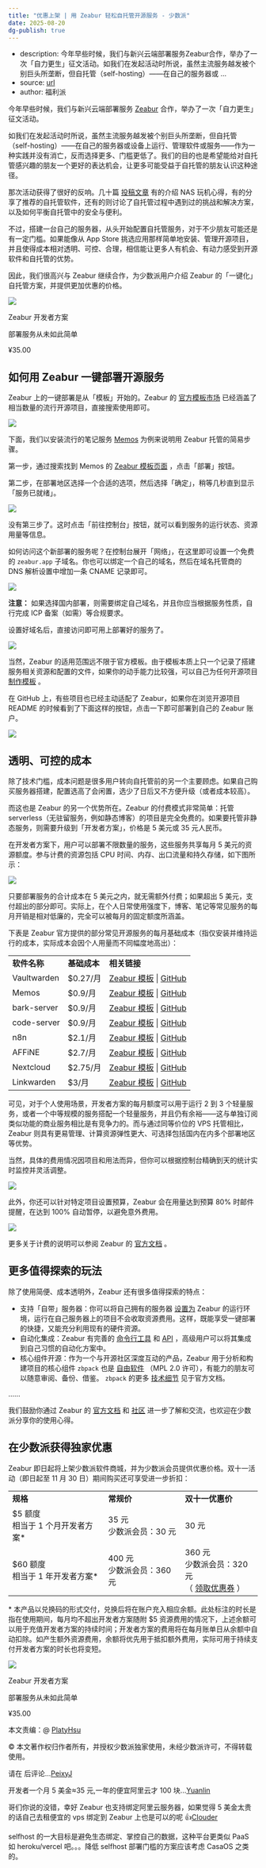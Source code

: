 ```yaml
---
title: "优惠上架 | 用 Zeabur 轻松自托管开源服务 - 少数派"
date: 2025-08-20
dg-publish: true
---
```

- description: 今年早些时候，我们与新兴云端部署服务Zeabur合作，举办了一次「自力更生」征文活动。如我们在发起活动时所说，虽然主流服务越发被个别巨头所垄断，但自托管（self-hosting）——在自己的服务器或 ...
- source: [url](https://sspai.com/post/93669)
- author: 福利派

今年早些时候，我们与新兴云端部署服务 [Zeabur](https://sspai.com/link?target=https%3A%2F%2Fzeabur.com%2F) 合作，举办了一次「自力更生」征文活动。

如我们在发起活动时所说，虽然主流服务越发被个别巨头所垄断，但自托管（self-hosting）——在自己的服务器或设备上运行、管理软件或服务——作为一种实践并没有消亡，反而选择更多、门槛更低了。我们的目的也是希望能给对自托管感兴趣的朋友一个更好的表达机会，让更多可能受益于自托管的朋友认识这种途径。

那次活动获得了很好的反响。几十篇 [投稿文章](https://sspai.com/post/90350) 有的介绍 NAS 玩机心得，有的分享了推荐的自托管软件，还有的则讨论了自托管过程中遇到过的挑战和解决方案，以及如何平衡自托管中的安全与便利。

不过，搭建一台自己的服务器，从头开始配置自托管服务，对于不少朋友可能还是有一定门槛。如果能像从 App Store 挑选应用那样简单地安装、管理开源项目，并且使得成本相对透明、可控、合理，相信能让更多人有机会、有动力感受到开源软件和自托管的优势。

因此，我们很高兴与 Zeabur 继续合作，为少数派用户介绍 Zeabur 的「一键化」自托管方案，并提供更加优惠的价格。

![](https://cdnfile.sspai.com/11/7/2024/article/d15e9e11-29de-b72e-da9b-206b13caeeb8.png?imageMogr2/auto-orient/thumbnail/!200x200r/gravity/center/crop/200x200/ignore-error/1)

Zeabur 开发者方案

部署服务从未如此简单

¥35.00

## 如何用 Zeabur 一键部署开源服务

Zeabur 上的一键部署是从「模板」开始的。Zeabur 的 [官方模板市场](https://sspai.com/link?target=https%3A%2F%2Fzeabur.com%2Fzh-CN%2Ftemplates) 已经涵盖了相当数量的流行开源项目，直接搜索使用即可。

![](https://cdnfile.sspai.com/2024/11/07/article/8c0a962d34273f9eb6c644b9c9f28d15.png?imageView2/2/w/1120/q/90/interlace/1/ignore-error/1)

下面，我们以安装流行的笔记服务 [Memos](https://sspai.com/link?target=https%3A%2F%2Fgithub.com%2Fusememos%2Fmemos) 为例来说明用 Zeabur 托管的简易步骤。

第一步，通过搜索找到 Memos 的 [Zeabur 模板页面](https://sspai.com/link?target=https%3A%2F%2Fzeabur.com%2Fzh-CN%2Ftemplates%2FKIJROJ) ，点击「部署」按钮。

第二步，在部署地区选择一个合适的选项，然后选择「确定」，稍等几秒直到显示「服务已就绪」。

![](https://cdnfile.sspai.com/2024/11/07/article/74170ae5a5fec7074d6fdb9be855750e.png?imageView2/2/w/1120/q/90/interlace/1/ignore-error/1)

没有第三步了。这时点击「前往控制台」按钮，就可以看到服务的运行状态、资源用量等信息。

如何访问这个新部署的服务呢？在控制台展开「网络」，在这里即可设置一个免费的 `zeabur.app` 子域名。你也可以绑定一个自己的域名，然后在域名托管商的 DNS 解析设置中增加一条 CNAME 记录即可。

![](https://cdnfile.sspai.com/2024/11/07/article/64dcfd597a8a2638848479a789411bf9.png?imageView2/2/w/1120/q/90/interlace/1/ignore-error/1)

**注意：** 如果选择国内部署，则需要绑定自己域名，并且你应当根据服务性质，自行完成 ICP 备案（如需）等合规要求。

设置好域名后，直接访问即可用上部署好的服务了。

![](https://cdnfile.sspai.com/2024/11/07/article/8b69b8e38258611c7f01d824459354bf.png?imageView2/2/w/1120/q/90/interlace/1/ignore-error/1)

当然，Zeabur 的适用范围远不限于官方模板。由于模板本质上只一个记录了搭建服务相关资源和配置的文件，如果你的动手能力比较强，可以自己为任何开源项目 [制作模板](https://sspai.com/link?target=https%3A%2F%2Fzeabur.com%2Fdocs%2Fzh-CN%2Ftemplate%2Fcreate-template) 。

在 GitHub 上，有些项目也已经主动适配了 Zeabur，如果你在浏览开源项目 README 的时候看到了下面这样的按钮，点击一下即可部署到自己的 Zeabur 账户。

![](https://cdnfile.sspai.com/2024/11/07/article/7e40a1bbd7e188be97d2ef004bfca07d.png?imageView2/2/w/1120/q/90/interlace/1/ignore-error/1)

## 透明、可控的成本

除了技术门槛，成本问题是很多用户转向自托管前的另一个主要顾虑。如果自己购买服务器搭建，配置选高了会闲置，选少了日后又不方便升级（或者成本较高）。

而这也是 Zeabur 的另一个优势所在。Zeabur 的付费模式非常简单：托管 serverless（无驻留服务，例如静态博客）的项目是完全免费的。如果要托管非静态服务，则需要升级到「开发者方案」，价格是 5 美元或 35 元人民币。

在开发者方案下，用户可以部署不限数量的服务，这些服务共享每月 5 美元的资源额度。参与计费的资源包括 CPU 时间、内存、出口流量和持久存储，如下图所示：

![](https://cdnfile.sspai.com/2024/11/07/article/754b28377d658e64d11869980469c212.png?imageView2/2/w/1120/q/90/interlace/1/ignore-error/1)

只要部署服务的合计成本在 5 美元之内，就无需额外付费；如果超出 5 美元，支付超出的部分即可。实际上，在个人日常使用强度下，博客、笔记等常见服务的每月开销是相对低廉的，完全可以被每月的固定额度所涵盖。

下表是 Zeabur 官方提供的部分常见开源服务的每月基础成本（指仅安装并维持运行的成本，实际成本会因个人用量而不同幅度地高出）：

<table><tbody><tr><td colspan="1" rowspan="1"><strong>软件名称</strong></td><td colspan="1" rowspan="1"><strong>基础成本</strong></td><td colspan="1" rowspan="1"><strong>相关链接</strong></td></tr><tr><td colspan="1" rowspan="1">Vaultwarden</td><td colspan="1" rowspan="1">$0.27/月</td><td colspan="1" rowspan="1"><a href="https://sspai.com/link?target=https%3A%2F%2Fzeabur.com%2Fzh-CN%2Ftemplates%2F6CRDA2">Zeabur 模板</a> | <a href="https://sspai.com/link?target=https%3A%2F%2Fgithub.com%2Fdani-garcia%2Fvaultwarden">GitHub</a></td></tr><tr><td colspan="1" rowspan="1">Memos</td><td colspan="1" rowspan="1">$0.9/月</td><td colspan="1" rowspan="1"><a href="https://sspai.com/link?target=https%3A%2F%2Fzeabur.com%2Fzh-CN%2Ftemplates%2FKIJROJ">Zeabur 模板</a> | <a href="https://sspai.com/link?target=https%3A%2F%2Fgithub.com%2Fdani-garcia%2Fvaultwarden">GitHub</a></td></tr><tr><td colspan="1" rowspan="1">bark-server</td><td colspan="1" rowspan="1">$0.9/月</td><td colspan="1" rowspan="1"><a href="https://sspai.com/link?target=https%3A%2F%2Fzeabur.com%2Ftemplates%2FD7E65G">Zeabur 模板</a> | <a href="https://sspai.com/link?target=https%3A%2F%2Fgithub.com%2FFinb%2Fbark-server">GitHub</a></td></tr><tr><td colspan="1" rowspan="1">code-server</td><td colspan="1" rowspan="1">$0.9/月</td><td colspan="1" rowspan="1"><a href="https://sspai.com/link?target=https%3A%2F%2Fzeabur.com%2Ftemplates%2F5S3GX6">Zeabur 模板</a> | <a href="https://sspai.com/link?target=https%3A%2F%2Fgithub.com%2FFinb%2Fbark-server">GitHub</a></td></tr><tr><td colspan="1" rowspan="1">n8n</td><td colspan="1" rowspan="1">$2.1/月</td><td colspan="1" rowspan="1"><a href="https://sspai.com/link?target=https%3A%2F%2Fzeabur.com%2Ftemplates%2FW2H4RW">Zeabur 模板</a> | <a href="https://sspai.com/link?target=https%3A%2F%2Fgithub.com%2Fn8n-io%2Fn8n">GitHub</a></td></tr><tr><td colspan="1" rowspan="1">AFFiNE</td><td colspan="1" rowspan="1">$2.7/月</td><td colspan="1" rowspan="1"><a href="https://sspai.com/link?target=https%3A%2F%2Fzeabur.com%2Ftemplates%2FGSZA1K">Zeabur 模板</a> | <a href="https://sspai.com/link?target=https%3A%2F%2Fgithub.com%2Ftoeverything%2FAFFiNE">GitHub</a></td></tr><tr><td colspan="1" rowspan="1">Nextcloud</td><td colspan="1" rowspan="1">$2.75/月</td><td colspan="1" rowspan="1"><a href="https://sspai.com/link?target=https%3A%2F%2Fzeabur.com%2Ftemplates%2F8UTLCY">Zeabur 模板</a> | <a href="https://sspai.com/link?target=https%3A%2F%2Fgithub.com%2Fnextcloud%2Fserver">GitHub</a></td></tr><tr><td colspan="1" rowspan="1">Linkwarden</td><td colspan="1" rowspan="1">$3/月</td><td colspan="1" rowspan="1"><a href="https://sspai.com/link?target=https%3A%2F%2Fzeabur.com%2Ftemplates%2F1E5ABT">Zeabur 模板</a> | <a href="https://sspai.com/link?target=https%3A%2F%2Fgithub.com%2Flinkwarden%2Flinkwarden">GitHub</a></td></tr></tbody></table>

可见，对于个人使用场景，开发者方案的每月额度可以用于运行 2 到 3 个轻量服务，或者一个中等规模的服务搭配一个轻量服务，并且仍有余裕——这与单独订阅类似功能的商业服务相比是有竞争力的。而与通过同等价位的 VPS 托管相比，Zeabur 则具有更易管理、计算资源弹性更大、可选择包括国内在内多个部署地区等优势。

当然，具体的费用情况因项目和用法而异，但你可以根据控制台精确到天的统计实时监控并灵活调整。

![](https://cdnfile.sspai.com/2024/11/07/article/059f7fee600056a6d1a1a27527461293.png?imageView2/2/w/1120/q/40/interlace/1/ignore-error/1)

此外，你还可以针对特定项目设置预算，Zeabur 会在用量达到预算 80% 时邮件提醒，在达到 100% 自动暂停，以避免意外费用。

![](https://cdnfile.sspai.com/2024/11/07/article/dabf494a51e500526bc8430cc73bb895.png?imageView2/2/w/1120/q/40/interlace/1/ignore-error/1)

更多关于计费的说明可以参阅 Zeabur 的 [官方文档](https://sspai.com/link?target=https%3A%2F%2Fzeabur.com%2Fdocs%2Fzh-CN%2Fbilling%2Fpricing) 。

## 更多值得探索的玩法

除了使用简便、成本透明外，Zeabur 还有很多值得探索的特点：

- 支持「自带」服务器：你可以将自己拥有的服务器 [设置为](https://sspai.com/link?target=https%3A%2F%2Fzeabur.com%2Fdocs%2Fzh-CN%2Fdedicated-server) Zeabur 的运行环境，运行在自己服务器上的项目不会收取资源费用。这样，既能享受一键部署的快捷，又能充分利用现有的硬件资源。
- 自动化集成：Zeabur 有完善的 [命令行工具](https://sspai.com/link?target=https%3A%2F%2Fzeabur.com%2Fdocs%2Fzh-CN%2Fdeploy%2Fdeploy-in-cli) 和 [API](https://sspai.com/link?target=https%3A%2F%2Fzeabur.com%2Fdocs%2Fzh-CN%2Fdeveloper%2Fpublic-api) ，高级用户可以将其集成到自己习惯的自动化方案中。
- 核心组件开源：作为一个与开源社区深度互动的产品，Zeabur 用于分析和构建项目的核心组件 `zbpack` 也是 [自由软件](https://sspai.com/link?target=https%3A%2F%2Fgithub.com%2Fzeabur%2Fzbpack) （MPL 2.0 许可），有能力的朋友可以随意审阅、备份、借鉴。 `zbpack` 的更多 [技术细节](https://sspai.com/link?target=https%3A%2F%2Fzeabur.com%2Fdocs%2Fzh-CN%2Fadvanced%2Fbuilds) 见于官方文档。

……

我们鼓励你通过 Zeabur 的 [官方文档](https://sspai.com/link?target=https%3A%2F%2Fzeabur.com%2Fdocs%2Fzh-CN) 和 [社区](https://sspai.com/link?target=https%3A%2F%2Fzeabur.com%2Fdocs%2Fzh-CN%2Fcommunity%2Fverify) 进一步了解和交流，也欢迎在少数派分享你的使用心得。

## 在少数派获得独家优惠

Zeabur 即日起将上架少数派软件商城，并为少数派会员提供优惠价格。双十一活动（即日起至 11 月 30 日）期间购买还可享受进一步折扣：

<table><tbody><tr><td colspan="1" rowspan="1"><strong>规格</strong></td><td colspan="1" rowspan="1"><strong>常规价</strong></td><td colspan="1" rowspan="1"><strong>双十一优惠价</strong></td></tr><tr><td colspan="1" rowspan="1">$5 额度<br>相当于 1 个月开发者方案*</td><td colspan="1" rowspan="1">35 元<br>少数派会员：30 元</td><td colspan="1" rowspan="1">30 元</td></tr><tr><td colspan="1" rowspan="1">$60 额度<br>相当于 1 年开发者方案*</td><td colspan="1" rowspan="1">400 元<br>少数派会员：360 元</td><td colspan="1" rowspan="1">360 元<br>少数派会员：320 元<br>（ <a href="https://sspai.com/prime/story/member-2024-double11-promo">领取优惠券</a> ）</td></tr></tbody></table>

\* 本产品以兑换码的形式交付，兑换后将在账户充入相应余额。此处标注的时长是指在使用期间，每月均不超出开发者方案随附 $5 资源费用的情况下，上述余额可以用于充值开发者方案的持续时间；开发者方案的费用将在每月账单日从余额中自动扣除。如产生额外资源费用，余额将优先用于抵扣额外费用，实际可用于持续支付开发者方案的时长也将变短。

![](https://cdnfile.sspai.com/11/7/2024/article/d15e9e11-29de-b72e-da9b-206b13caeeb8.png?imageMogr2/auto-orient/thumbnail/!200x200r/gravity/center/crop/200x200/ignore-error/1)

Zeabur 开发者方案

部署服务从未如此简单

¥35.00

本文责编：@ [PlatyHsu](https://sspai.com/u/platyhsu)

© 本文著作权归作者所有，并授权少数派独家使用，未经少数派许可，不得转载使用。

请在 后评论...[PeixyJ](https://sspai.com/u/sy3299c7/updates)

开发者一个月 5 美金≈35 元,一年的便宜阿里云才 100 块...[Yuanlin](https://sspai.com/u/yuanlin/updates)

哥们你说的没错，幸好 Zeabur 也支持绑定阿里云服务器，如果觉得 5 美金太贵的话自己去租便宜的 vps 绑定到 Zeabur 上也是可以的呢 👍[Clouder](https://sspai.com/u/clouder/updates)

selfhost 的一大目标是避免生态绑定、掌控自己的数据，这种平台更类似 PaaS 如 heroku/vercel 吧。。。降低 selfhost 部署门槛的方案应该考虑 CasaOS 之类的。